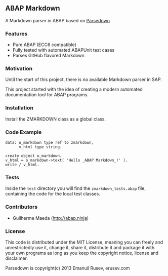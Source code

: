 ## ABAP Markdown

A Markdown parser in ABAP based on [Parsedown](http://parsedown.org)

### Features

* Pure ABAP (ECC6 compatible)
* Fully tested with automated ABAPUnit test cases
* Parses GitHub flavored Markdown

### Motivation

Until the start of this project, there is no available Markdown parser in SAP.

This project started with the idea of creating a modern automated documentation tool for ABAP programs.

### Installation

Install the ZMARKDOWN class as a global class.

### Code Example

``` abap
data: o_markdown type ref to zmarkdown,
      v_html type string.

create object o_markdown.
v_html = o_markdown->text( 'Hello _ABAP Markdown_!' ).
write / v_html.
```

### Tests

Inside the `test` directory you will find the `zmarkdown_tests.abap` file, containing the code for the local test classes.

### Contributors

* Guilherme Maeda (http://abap.ninja)

### License

This code is distributed under the MIT License, meaning you can freely and unrestrictedly use it, change it, share it, distribute it and package it with your own programs as long as you keep the copyright notice, license and disclaimer.

Parsedown is copyright(c) 2013 Emanuil Rusev, erusev.com

